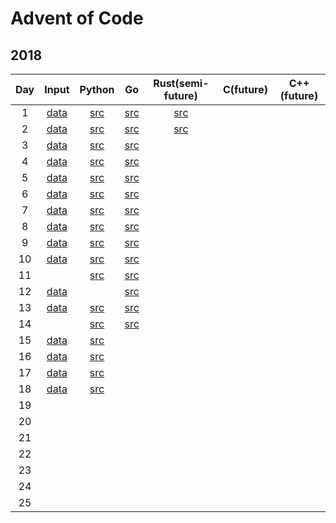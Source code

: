 # Advent of Code
## 2018
| Day | Input               | Python                      | Go                                | Rust(semi-future)                 | C(future) | C++(future) |
| :-: | :-----------------: | :-------------------------: | :-------------------------------: | :-------------------------------: | :-------: | :---------: |
| 1   | [data](2018/day1/)  | [src](2018/python/day1.py)  | [src](2018/go/src/day1/day1.go)   | [src](2018/rust/day1/src/main.rs) |           |             |
| 2   | [data](2018/day2/)  | [src](2018/python/day2.py)  | [src](2018/go/src/day2/day2.go)   | [src](2018/rust/day2/src/main.rs) |           |             |
| 3   | [data](2018/day3/)  | [src](2018/python/day3.py)  | [src](2018/go/src/day3/day3.go)   |                                   |           |             |
| 4   | [data](2018/day4/)  | [src](2018/python/day4.py)  | [src](2018/go/src/day4/day4.go)   |                                   |           |             |
| 5   | [data](2018/day5/)  | [src](2018/python/day5.py)  | [src](2018/go/src/day5/day5.go)   |                                   |           |             |
| 6   | [data](2018/day6/)  | [src](2018/python/day6.py)  | [src](2018/go/src/day6/day6.go)   |                                   |           |             |
| 7   | [data](2018/day7/)  | [src](2018/python/day7.py)  | [src](2018/go/src/day7/day7.go)   |                                   |           |             |
| 8   | [data](2018/day8/)  | [src](2018/python/day8.py)  | [src](2018/go/src/day8/day8.go)   |                                   |           |             |
| 9   | [data](2018/day9/)  | [src](2018/python/day9.py)  | [src](2018/go/src/day9/day9.go)   |                                   |           |             |
| 10  | [data](2018/day10/) | [src](2018/python/day10.py) | [src](2018/go/src/day10/day10.go) |                                   |           |             |
| 11  |                     | [src](2018/python/day11.py) | [src](2018/go/src/day11/day11.go) |                                   |           |             |
| 12  | [data](2018/day12/) |                             | [src](2018/go/src/day12/day12.go) |                                   |           |             |
| 13  | [data](2018/day13/) | [src](2018/python/day13.py) | [src](2018/go/src/day13/day13.go) |                                   |           |             |
| 14  |                     | [src](2018/python/day14.py) | [src](2018/go/src/day14/day14.go) |                                   |           |             |
| 15  | [data](2018/day15/) | [src](2018/python/day15.py) |                                   |                                   |           |             |
| 16  | [data](2018/day16/) | [src](2018/python/day16.py) |                                   |                                   |           |             |
| 17  | [data](2018/day17/) | [src](2018/python/day17.py) |                                   |                                   |           |             |
| 18  | [data](2018/day18/) | [src](2018/python/day18.py) |                                   |                                   |           |             |
| 19  |                     |                             |                                   |                                   |           |             |
| 20  |                     |                             |                                   |                                   |           |             |
| 21  |                     |                             |                                   |                                   |           |             |
| 22  |                     |                             |                                   |                                   |           |             |
| 23  |                     |                             |                                   |                                   |           |             |
| 24  |                     |                             |                                   |                                   |           |             |
| 25  |                     |                             |                                   |                                   |           |             |
